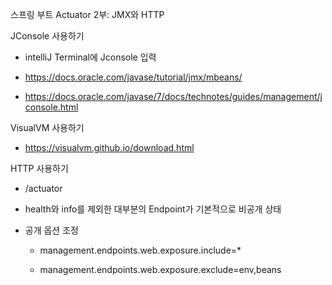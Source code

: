 스프링 부트 Actuator 2부: JMX와 HTTP

JConsole 사용하기

- intelliJ Terminal에 Jconsole 입력

- https://docs.oracle.com/javase/tutorial/jmx/mbeans/

- https://docs.oracle.com/javase/7/docs/technotes/guides/management/jconsole.html

VisualVM 사용하기

- https://visualvm.github.io/download.html

HTTP 사용하기

- /actuator

- health와 info를 제외한 대부분의 Endpoint가 기본적으로 비공개 상태

- 공개 옵션 조정

	- management.endpoints.web.exposure.include=*

	- management.endpoints.web.exposure.exclude=env,beans